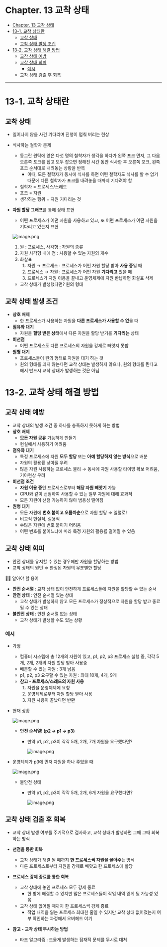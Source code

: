 # Chapter. 13 교착 상태
- [Chapter. 13 교착 상태](#chapter-13-교착-상태)
- [13-1. 교착 상태란](#13-1-교착-상태란)
  - [교착 상태](#교착-상태)
  - [교착 상태 발생 조건](#교착-상태-발생-조건)
- [13-2. 교착 상태 해결 방법](#13-2-교착-상태-해결-방법)
  - [교착 상태 예방](#교착-상태-예방)
  - [교착 상태 회피](#교착-상태-회피)
    - [예시](#예시)
  - [교착 상태 검출 후 회복](#교착-상태-검출-후-회복)

---

# 13-1. 교착 상태란

## 교착 상태

- 일어나지 않을 사건 기다리며 진행이 멈춰 버리는 현상
- 식사하는 철학자 문제
    - 동그란 원탁에 앉은 다섯 명의 철학자가 생각을 하다가 왼쪽 포크 먼저, 그 다음 오른쪽 포크를 집고 모두 잡으면 정해진 시간 동안 식사한 후 오른쪽 포크, 왼쪽 포크 순서대로 내려놓는 상황을 반복
      - 이때, 모든 철학자가 동시에 식사를 하면 어떤 철학자도 식사를 할 수 없기 때문에 다른 철학자가 포크를 내려놓을 때까지 기다려야 함
    - 철학자 = 프로세스/스레드
    - 포크 = 자원
    - 생각하는 행위 = 자원 기다리는 것
- **자원 할당 그래프**를 통해 상태 표현
    - 어떤 프로세스가 어떤 자원을 사용하고 있고, 또 어떤 프로세스가 어떤 자원을 기다리고 있는지 표현
    
    ![image.png](자원할당그래프.png)
    
    1. 원 : 프로세스, 사각형 : 자원의 종류
    2. 자원 사각형 내에 점 : 사용할 수 있는 자원의 개수
    3. 화살표
        1. 자원 → 프로세스 : 프로세스가 어떤 자원 할당 받아 **사용 중**일 때
        2. 프로세스 → 자원 : 프로세스가 어떤 자원 **기다리고** 있을 때
        3. 프로세스가 자원 이용을 끝내고 운영체제에 자원 반납하면 화살표 삭제
    - 교착 상태가 발생했다면? 원의 형태
    

## 교착 상태 발생 조건

- **상호 배제**
    - 한 프로세스가 사용하는 자원을 **다른 프로세스가 사용할 수 없**을 때
- **점유와 대기**
    - 자원을 **할당 받은 상태**에서 다른 자원을 할당 받기를 **기다리는** 상태
- **비선점**
    - 어떤 프로세스도 다른 프로세스의 자원을 강제로 빼앗지 못함
- **원형 대기**
    - 프로세스들이 원의 형태로 자원을 대기 하는 것
    - 원의 형태를 띄지 않는다면 교착 상태는 발생하지 않으나, 원의 형태를 띈다고 해서 반드시 교착 상태가 발생하는 것은 아님


# 13-2. 교착 상태 해결 방법

## 교착 상태 예방

- 교착 상태의 발생 조건 중 하나를 충족하지 못하게 하는 방법
- **상호 배제**
    - **모든 자원 공유** 가능하게 만들기
    - 현실에서 사용하기 어려움
- **점유와 대기**
    - 특정 프로세스에 자원 **모두 할당** 또는 **아예 할당하지 않는 방식**으로 배분
    - 자원의 활용률 낮아질 우려
    - 많은 자원 사용하는 프로세스 불리 → 동시에 자원 사용할 타이밍 확보 어려움, 기아현상 우려
- **비선점 조건**
    - **자원 이용 중**인 프로세스로부터 **해당 자원 빼앗기** 가능
    - CPU와 같이 선점하여 사용할 수 있는 일부 자원에 대해 효과적
    - 모든 자원이 선점 가능하지 않아 범용성 떨어짐
- **원형 대기**
    - 모든 자원에 **번호 붙이고 오름차순**으로 자원 할당 ⇒ 일렬로!
    - 비교적 현실적, 실용적
    - 수많은 자원에 번호 붙이기 어려움
    - 어떤 번호를 붙이느냐에 따라 특정 자원의 활용률 떨어질 수 있음

## 교착 상태 회피

- 안전 상태를 유지할 수 있는 경우에만 자원을 할당하는 방법
- 교착 상태의 원인 ⇒ 한정된 자원의 무분별한 할당

<aside>
👌🏻 알아야 할 용어

- **안전 순서열** : 교착 상태 없이 안전하게 프로세스들에 자원을 할당할 수 있는 순서
- **안전 상태** : 안전 순서열 있는 상태
  - 교착 상태가 발생하지 않고 모든 프로세스가 정상적으로 자원을 할당 받고 종료될 수 있는 상태
- **불안전 상태** : 안전 순서열 없는 상태
    - 교착 상태가 발생할 수도 있는 상황
</aside>

### 예시

- 가정
    - 컴퓨터 시스템에 총 12개의 자원이 있고, p1, p2, p3 프로세스 실행 중, 각각 5개, 2개, 2개의 자원 할당 받아 사용중
    - 배분할 수 있는 자원 : 3개 남음
    - p1, p2, p3 요구할 수 있는 자원 : 최대 10개, 4개, 9개
    - **참고 - 프로세스/스레드의 자원 사용**
        1. 자원을 운영체제에 요청
        2. 운영체제로부터 자원 할당 받아 사용
        3. 자원 사용이 끝났다면 반환
- 현재 상황
    
    ![image.png](안전순서열.png)
    
    - **안전 순서열! (p2 → p1 → p3)**
        - 만약 p1, p2, p3이 각각 5개, 2개, 7개 자원을 요구했다면?
            
            ![image.png](안전상태과정.png)
            
- 운영체제가 p3에 먼저 자원을 하나 주었을 때
    
    ![image.png](불안전상태.png)
    
    - 불안전 상태
        - 만약 p1, p2, p3이 각각 5개, 2개, 6개 자원을 요구했다면?
            
            ![image.png](불안전상태과정.png)
            

## 교착 상태 검출 후 회복

- 교착 상태 발생 여부를 주기적으로 검사하고, 교착 상태가 발생하면 그때 그때 회복하는 방식
- **선점을 통한 회복**
    - 교착 상태가 해결 될 때까지 **한 프로세스씩 자원을 몰아주는** 방식
    - 다른 프로세스로부터 자원을 강제로 빼앗고 한 프로세스에 할당
- **프로세스 강제 종료를 통한 회복**
    - 교착 상태에 놓인 프로세스 모두 강제 종료
        - 한 방에 해결할 수 있지만 많은 프로세스들이 작업 내역 잃게 될 가능성 있음
    - 교착 상태 없어질 때까지 한 프로세스씩 강제 종료
        - 작업 내역을 잃는 프로세스 최대한 줄일 수 있지만 교착 상태 없어졌는지 여부 확인하는 과정에서 오버헤드 야기

- **참고 - 교착 상태 무시하는 방법**
    - 타조 알고리즘 : 드물게 발생하는 잠재적 문제를 무시로 대처
